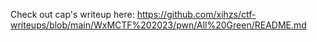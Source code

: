 Check out cap's writeup here: <https://github.com/xihzs/ctf-writeups/blob/main/WxMCTF%202023/pwn/All%20Green/README.md>
